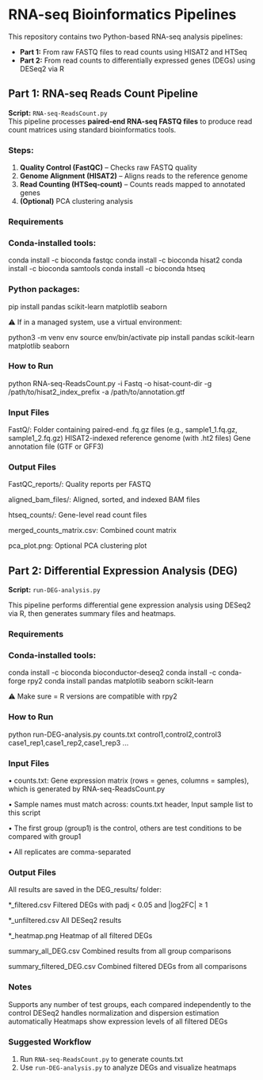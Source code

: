 #  RNA-seq Bioinformatics Pipelines

This repository contains two Python-based RNA-seq analysis pipelines:

- **Part 1:** From raw FASTQ files to read counts using HISAT2 and HTSeq
- **Part 2:** From read counts to differentially expressed genes (DEGs) using DESeq2 via R


##  Part 1: RNA-seq Reads Count Pipeline

**Script:** `RNA-seq-ReadsCount.py`  
This pipeline processes **paired-end RNA-seq FASTQ files** to produce read count matrices using standard bioinformatics tools.

### Steps:

1. **Quality Control (FastQC)** – Checks raw FASTQ quality
2. **Genome Alignment (HISAT2)** – Aligns reads to the reference genome
3. **Read Counting (HTSeq-count)** – Counts reads mapped to annotated genes
4. **(Optional)** PCA clustering analysis

### Requirements

### Conda-installed tools:
conda install -c bioconda fastqc
conda install -c bioconda hisat2
conda install -c bioconda samtools
conda install -c bioconda htseq

### Python packages:
pip install pandas scikit-learn matplotlib seaborn

⚠️ If in a managed system, use a virtual environment:

python3 -m venv env
source env/bin/activate
pip install pandas scikit-learn matplotlib seaborn

### How to Run
python RNA-seq-ReadsCount.py -i Fastq -o hisat-count-dir -g /path/to/hisat2_index_prefix -a /path/to/annotation.gtf

### Input Files
FastQ/: Folder containing paired-end .fq.gz files (e.g., sample1_1.fq.gz, sample1_2.fq.gz)
HISAT2-indexed reference genome (with .ht2 files)
Gene annotation file (GTF or GFF3)

### Output Files
FastQC_reports/: Quality reports per FASTQ

aligned_bam_files/: Aligned, sorted, and indexed BAM files

htseq_counts/: Gene-level read count files

merged_counts_matrix.csv: Combined count matrix

pca_plot.png: Optional PCA clustering plot


## Part 2: Differential Expression Analysis (DEG)

**Script:** `run-DEG-analysis.py`

This pipeline performs differential gene expression analysis using DESeq2 via R, then generates summary files and heatmaps.

### Requirements

### Conda-installed tools:
conda install -c bioconda bioconductor-deseq2
conda install -c conda-forge rpy2
conda install pandas matplotlib seaborn scikit-learn

⚠️ Make sure = R versions are compatible with rpy2

### How to Run
python run-DEG-analysis.py counts.txt control1,control2,control3 case1_rep1,case1_rep2,case1_rep3 ...

### Input Files
•	counts.txt: Gene expression matrix (rows = genes, columns = samples), which is generated by RNA-seq-ReadsCount.py

•	Sample names must match across: counts.txt header, Input sample list to this script

•	The first group (group1) is the control, others are test conditions to be compared with group1

•	All replicates are comma-separated

### Output Files
All results are saved in the DEG_results/ folder:

*_filtered.csv	Filtered DEGs with padj < 0.05 and |log2FC| ≥ 1

*_unfiltered.csv	All DESeq2 results

*_heatmap.png	Heatmap of all filtered DEGs

summary_all_DEG.csv	Combined results from all group comparisons

summary_filtered_DEG.csv	Combined filtered DEGs from all comparisons

###  Notes
Supports any number of test groups, each compared independently to the control
DESeq2 handles normalization and dispersion estimation automatically
Heatmaps show expression levels of all filtered DEGs

### Suggested Workflow
1.	Run `RNA-seq-ReadsCount.py` to generate counts.txt
2.	Use `run-DEG-analysis.py` to analyze DEGs and visualize heatmaps

